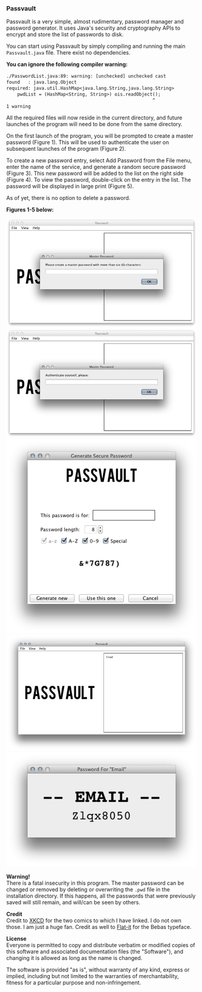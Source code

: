 ### Passvault ###

Passvault is a very simple, almost rudimentary, password manager and password generator. It uses Java's security and cryptography APIs to encrypt and store the list of passwords to disk.

You can start using Passvault by simply compiling and running the main `Passvault.java` file. There exist no dependencies.

**You can ignore the following compiler warning:**

```
./PasswordList.java:89: warning: [unchecked] unchecked cast
found   : java.lang.Object
required: java.util.HashMap<java.lang.String,java.lang.String>
    pwdList = (HashMap<String, String>) ois.readObject();
                                                      ^
1 warning
```

All the required files will now reside in the current directory, and future launches of the program will need to be done from the same directory.

On the first launch of the program, you will be prompted to create a master password (Figure 1). This will be used to authenticate the user on subsequent launches of the program (Figure 2).

To create a new password entry, select Add Password from the File menu, enter the name of the service, and generate a random secure password (Figure 3). This new password will be added to the list on the right side (Figure 4). To view the password, double-click on the entry in the list. The password will be displayed in large print (Figure 5).

As of yet, there is no option to delete a password.

**Figures 1-5 below:**

![Passvault Figure 1][1]
![Passvault Figure 2][2]
![Passvault Figure 3][3]
![Passvault Figure 4][4]
![Passvault Figure 5][5]

**Warning!**  
There is a fatal insecurity in this program. The master password can be changed or removed by deleting or overwriting the `.pwd` file in the installation directory. If this happens, all the passwords that were previously saved will still remain, and will/can be seen by others.

**Credit**  
Credit to [XKCD][6] for the two comics to which I have linked. I do not own those. I am just a huge fan. Credit as well to [Flat-it](http://flat-it.com/) for the Bebas typeface.

**License**  
Everyone is permitted to copy and distribute verbatim or modified copies of this software and associated documentation files (the "Software"), and changing it is allowed as long as the name is changed.

The software is provided "as is", without warranty of any kind, express or implied, including but not limited to the warranties of merchantability, fitness for a particular purpose and non-infringement.

  [1]:https://github.com/whymarrh/passvault/raw/master/docs/f1.png
  [2]:https://github.com/whymarrh/passvault/raw/master/docs/f2.png
  [3]:https://github.com/whymarrh/passvault/raw/master/docs/f3.png
  [4]:https://github.com/whymarrh/passvault/raw/master/docs/f4.png
  [5]:https://github.com/whymarrh/passvault/raw/master/docs/f5.png
  [6]:http://xkcd.com